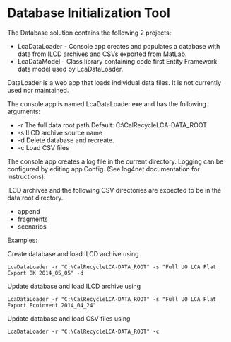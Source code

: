 Database Initialization Tool
============================

The Database solution contains the following 2 projects:
  * LcaDataLoader - Console app creates and populates a database with data from ILCD archives and CSVs exported from MatLab.
  * LcaDataModel - Class library containing code first Entity Framework data model used by LcaDataLoader.
  
DataLoader is a web app that loads individual data files. It is not currently used nor maintained.

The console app is named LcaDataLoader.exe and has the following arguments:
  * -r The full data root path Default: C:\\CalRecycleLCA-DATA_ROOT
  * -s ILCD archive source name
  * -d Delete database and recreate.
  * -c Load CSV files
 
The console app creates a log file in the current directory. Logging can be configured by editing app.Config. (See log4net documentation for instructions).

ILCD archives and the following CSV directories are expected to be in the data root directory.
 * append
 * fragments
 * scenarios
 
Examples: 

 Create database and load ILCD archive using
  <pre><code>LcaDataLoader -r "C:\CalRecycleLCA-DATA_ROOT" -s "Full UO LCA Flat Export BK 2014_05_05" -d</pre></code>

 Update database and load ILCD archive using
  <pre><code>LcaDataLoader -r "C:\CalRecycleLCA-DATA_ROOT" -s "Full UO LCA Flat Export Ecoinvent 2014_04_24"</pre></code>

  Update database and load CSV files using
  <pre><code>LcaDataLoader -r "C:\CalRecycleLCA-DATA_ROOT" -c</pre></code>
  
  
 
 

